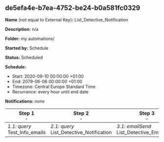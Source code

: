 ## de5efa4e-b7ea-4752-be24-b0a581fc0329

**Name** (not equal to External Key)**:** List_Detective_Notification

**Description:** n/a

**Folder:** my automations/

**Started by:** Schedule

**Status:** Scheduled

**Schedule:**

* Start: 2020-09-10 00:00:00 +01:00
* End: 2079-06-06 00:00:00 +01:00
* Timezone: Central Europe Standard Time
* Recurrance: every hour until end date

**Notifications:** _none_


| Step 1<br>_<small>-</small>_ | Step 2<br>_<small>-</small>_ | Step 3<br>_<small>-</small>_ |
| --- | --- | --- |
| _1.1: query_<br>Test_Info_emails | _2.1: query_<br>List_Detective_Notification | _3.1: emailSend_<br>List_Detective_Email_send |
